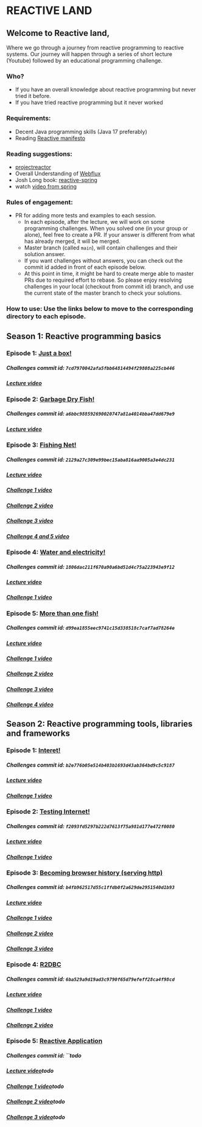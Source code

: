 # REACTIVE LAND

## Welcome to Reactive land,

Where we go through a journey from reactive programming to reactive systems.
Our journey will happen through a series of short lecture (Youtube) followed by an educational programming challenge.

### Who?

- If you have an overall knowledge about reactive programming but never tried it before.
- If you have tried reactive programming but it never worked

### Requirements:

- Decent Java programming skills (Java 17 preferably)
- Reading [Reactive manifesto](https://www.reactivemanifesto.org)

### Reading suggestions:

- [projectreactor](https://projectreactor.io/)
- Overall Understanding
  of [Webflux](https://docs.spring.io/spring-framework/docs/current/reference/html/web-reactive.html)
- Josh Long book: [reactive-spring](https://leanpub.com/reactive-spring)
- watch [video from spring](https://youtu.be/IZ2SoXUiS7M)

### Rules of engagement:

- PR for adding more tests and examples to each session.
    - In each episode, after the lecture, we will work on some programming challenges.
      When you solved one (in your group or alone), feel free to create a PR.
      If your answer is different from what has already merged, it will be merged.
    - Master branch (called `main`), will contain challenges and their solution answer.
    - If you want challenges without answers, you can check out the commit id added in front of each episode below.
    - At this point in time, it might be hard to create merge able to master PRs due to required effort to rebase.
      So please enjoy resolving challenges in your local (checkout from commit id) branch,
      and use the current state of the master branch to check your solutions.

### How to use: Use the links below to move to the corresponding directory to each episode.

## Season 1: Reactive programming basics

### Episode 1: [Just a box!](show/reactiveland-basics/src/test/java/reactiveland/season1/episode1)

##### Challenges commit id: `7cd7970042afa5fbb64814494f29808a225cb446`

##### [Lecture video](https://youtu.be/vo9MmVlVyQM)

### Episode 2: [Garbage Dry Fish!](show/reactiveland-basics/src/test/java/reactiveland/season1/episode2)

##### Challenges commit id: `a6bbc988592690020747a81a4014bba47dd679e9`

##### [Lecture video](https://youtu.be/qzBCElYrkdo)

### Episode 3: [Fishing Net!](show/reactiveland-basics/src/test/java/reactiveland/season1/episode3)

##### Challenges commit id: `2129a27c309e99bec15aba816aa9005a3e4dc231`

##### [Lecture video](https://www.youtube.com/watch?v=PEESaoM0zdg&ab_channel=Reactiveland)

##### [Challenge 1 video](https://youtu.be/Zpk1IhGhQ2s)

##### [Challenge 2 video](https://youtu.be/H3ESz6q3rZI)

##### [Challenge 3 video](https://youtu.be/71C1NmRWhik)

##### [Challenge 4 and 5 video](https://youtu.be/w4jKuqexnTo)

### Episode 4: [Water and electricity!](show/reactiveland-basics/src/test/java/reactiveland/season1/episode4)

##### Challenges commit id: `1806dac211f670a90a6bd51d4c75a223943e9f12`

##### [Lecture video](https://youtu.be/BbNs4VglFeo)

##### [Challenge 1 video](https://youtu.be/MDKLk_TjS1Y)

### Episode 5: [More than one fish!](show/reactiveland-basics/src/test/java/reactiveland/season1/episode5)

##### Challenges commit id: `d99ea1855eec9741c15d338518c7caf7ad78264e`

##### [Lecture video](https://youtu.be/40IaNx6tFcg)

##### [Challenge 1 video](https://youtu.be/CpLatvBC6uU)

##### [Challenge 2 video](https://youtu.be/NYxLBVTk19o)

##### [Challenge 3 video](https://youtu.be/P3CTL2zUb8k)

##### [Challenge 4 video](https://youtu.be/5na_vx4hab4)

## Season 2: Reactive programming tools, libraries and frameworks

### Episode 1: [Interet!](show/reactiveland-basics/src/test/java/reactiveland/season2/episode1)

##### Challenges commit id: `b2e776b05e514b403b1693d43ab364bd9c5c9187`

##### [Lecture video](https://youtu.be/31MOhZMZQLM)

##### [Challenge 1 video](https://youtu.be/2HZiAO2_rOo)

### Episode 2: [Testing Internet!](show/reactiveland-basics/src/test/java/reactiveland/season2/episode2)

##### Challenges commit id: `f2093fd5297b222d7613f75a981d177e472f0080`

##### [Lecture video](https://youtu.be/vs1FObvbvRs)

##### [Challenge 1 video](https://youtu.be/hCcL3wb2sD0)

### Episode 3: [Becoming browser history (serving http)](show/reactiveland-basics/src/test/java/reactiveland/season2/episode3)

##### Challenges commit id: `b4fb962517d55c1ffdb0f2a629de2951540d1b93`

##### [Lecture video](https://youtu.be/btc6HZt_Ies)

##### [Challenge 1 video](https://youtu.be/lDO72RHkrE8)

##### [Challenge 2 video](https://youtu.be/WzyR477Ntck)

##### [Challenge 3 video](https://youtu.be/bRYB_TBAkvk)

### Episode 4: [R2DBC](show/reactiveland-basics/src/test/java/reactiveland/season2/episode4)

##### Challenges commit id: `6ba529a9d19ad3c9790f65d79efeff28ca4f98cd`

##### [Lecture video](https://youtu.be/cUqjEzZRO2o)

##### [Challenge 1 video](https://youtu.be/5osIQsdjS0E)

##### [Challenge 2 video](https://youtu.be/FpAeEJIDW-g)

### Episode 5: [Reactive Application](show/reactiveland-basics/src/test/java/reactiveland/season2/episode5)

##### Challenges commit id: ``todo

##### [Lecture video]()todo

##### [Challenge 1 video]()todo

##### [Challenge 2 video]()todo

##### [Challenge 3 video]()todo

